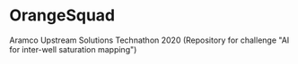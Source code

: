 # OrangeSquad
Aramco Upstream Solutions Technathon 2020
(Repository for challenge "AI for inter-well saturation mapping")
